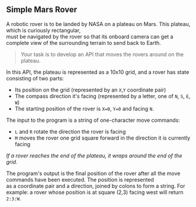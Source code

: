 ## Simple Mars Rover

A robotic rover is to be landed by NASA on a plateau on Mars. This plateau, which is curiously rectangular,</br> must be
navigated by the rover so that its onboard camera can get a complete view of the surrounding terrain to send back to
Earth.

> Your task is to develop an API that moves the rovers around on the plateau.

In this API, the plateau is represented as a 10x10 grid, and a rover has state consisting of two parts:

- Its position on the grid (represented by an `X`,`Y` coordinate pair)
- The compass direction it's facing (represented by a letter, one of `N`, `S`, `E`, `W`)
- The starting position of the rover is `X=0`, `Y=0` and facing `N`.

The input to the program is a string of one-character move commands:

- `L` and `R` rotate the direction the rover is facing
- `M` moves the rover one grid square forward in the direction it is currently facing

_If a rover reaches the end of the plateau, it wraps around the end of the grid._

The program's output is the final position of the rover after all the move commands have been executed. The position is
represented </br> as a coordinate pair and a direction, joined by colons to form a string. For example: a rover whose position
is at square (2,3) facing west will return `2:3:W`.
